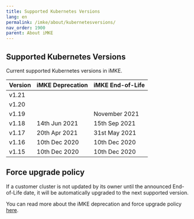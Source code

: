 ```yaml
---
title: Supported Kubernetes Versions
lang: en
permalink: /imke/about/kubernetesversions/
nav_order: 1900
parent: About iMKE
---
```


## Supported Kubernetes Versions

Current supported Kubernetes versions in iMKE.

| Version | iMKE Deprecation| iMKE End-of-Life |
|---------|-----------------|------------------|
| v1.21   |                 |                  |
| v1.20   |                 |                  |
| v1.19   |                 | November 2021    |
| v1.18   | 14th Jun 2021   | 15th Sep 2021    |
| v1.17   | 20th Apr 2021   | 31st May 2021    |
| v1.16   | 10th Dec 2020   | 10th Dec 2020    |
| v1.15   | 10th Dec 2020   | 10th Dec 2020    |

## Force upgrade policy

If a customer cluster is not updated by its owner until the announced End-of-Life date, it will be automatically upgraded to the next supported version.

You can read more about the iMKE deprecation and force upgrade policy [here](../../clusterlifecycle/deprecationpolicy).
